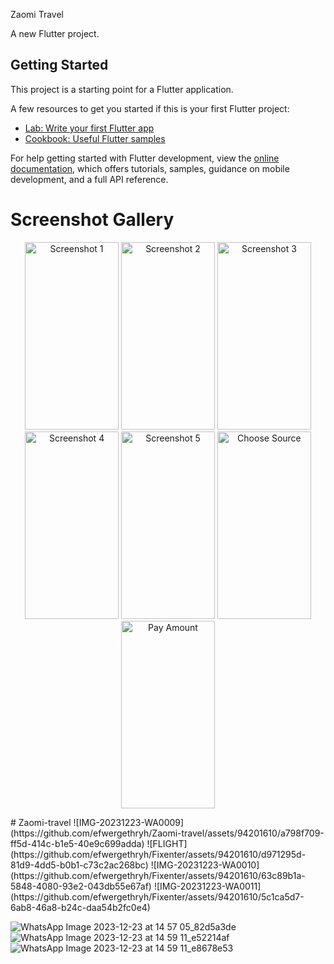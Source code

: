 Zaomi Travel

A new Flutter project.

## Getting Started

This project is a starting point for a Flutter application.

A few resources to get you started if this is your first Flutter project:

- [Lab: Write your first Flutter app](https://docs.flutter.dev/get-started/codelab)
- [Cookbook: Useful Flutter samples](https://docs.flutter.dev/cookbook)

For help getting started with Flutter development, view the
[online documentation](https://docs.flutter.dev/), which offers tutorials,
samples, guidance on mobile development, and a full API reference.
# Screenshot Gallery

<p align="center">
  <img src="https://github.com/efwergethryh/Zaomi-travel/assets/94201610/a798f709-ff5d-414c-b1e5-40e9c699adda" width="150" height="300" alt="Screenshot 1">
  <img src="https://github.com/efwergethryh/Fixenter/assets/94201610/d971295d-81d9-4dd5-b0b1-c73c2ac268bc" width="150" height="300" alt="Screenshot 2">
  <img src="https://github.com/efwergethryh/Fixenter/assets/94201610/63c89b1a-5848-4080-93e2-043db55e67af" width="150" height="300" alt="Screenshot 3">
  <img src="https://github.com/efwergethryh/Fixenter/assets/94201610/5c1ca5d7-6ab8-46a8-b24c-daa54b2fc0e4" width="150" height="300" alt="Screenshot 4">
  <img src="https://github.com/efwergethryh/Fixenter/assets/94201610/8e6c9edf-8fdb-4b3f-aa81-c3dd2d721de3" width="150" height="300" alt="Screenshot 5">
  <img src="https://github.com/efwergethryh/Zaomi-travel/assets/94201610/3223e612-4e4e-426a-a6c0-1cb132d70136" width="150" height="300" alt="Choose Source">
  <img src="https://github.com/efwergethryh/Zaomi-travel/assets/94201610/942317e1-5e00-49d6-8c3f-6d40756491d5" width="150" height="300" alt="Pay Amount">
  
</p>
# Zaomi-travel
![IMG-20231223-WA0009](https://github.com/efwergethryh/Zaomi-travel/assets/94201610/a798f709-ff5d-414c-b1e5-40e9c699adda)
![FLIGHT](https://github.com/efwergethryh/Fixenter/assets/94201610/d971295d-81d9-4dd5-b0b1-c73c2ac268bc)
![IMG-20231223-WA0010](https://github.com/efwergethryh/Fixenter/assets/94201610/63c89b1a-5848-4080-93e2-043db55e67af)
![IMG-20231223-WA0011](https://github.com/efwergethryh/Fixenter/assets/94201610/5c1ca5d7-6ab8-46a8-b24c-daa54b2fc0e4)

![WhatsApp Image 2023-12-23 at 14 57 05_82d5a3de](https://github.com/efwergethryh/Fixenter/assets/94201610/8e6c9edf-8fdb-4b3f-aa81-c3dd2d721de3)
![WhatsApp Image 2023-12-23 at 14 59 11_e52214af](https://github.com/efwergethryh/Zaomi-travel/assets/94201610/3223e612-4e4e-426a-a6c0-1cb132d70136)
![WhatsApp Image 2023-12-23 at 14 59 11_e8678e53](https://github.com/efwergethryh/Zaomi-travel/assets/94201610/942317e1-5e00-49d6-8c3f-6d40756491d5)


